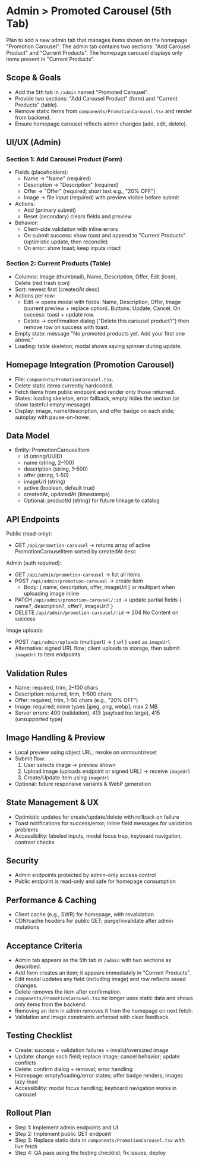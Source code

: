  # Admin > Promoted Carousel (5th Tab)

 Plan to add a new admin tab that manages items shown on the homepage "Promotion Carousel". The admin tab contains two sections: "Add Carousel Product" and "Current Products". The homepage carousel displays only items present in "Current Products".

 ## Scope & Goals
 - Add the 5th tab in `/admin` named "Promoted Carousel".
 - Provide two sections: "Add Carousel Product" (form) and "Current Products" (table).
 - Remove static items from `components/PromotionCarousel.tsx` and render from backend.
 - Ensure homepage carousel reflects admin changes (add, edit, delete).

 ## UI/UX (Admin)
 ### Section 1: Add Carousel Product (Form)
 - Fields (placeholders):
   - Name → "Name" (required)
   - Description → "Description" (required)
   - Offer → "Offer" (required; short text e.g., "20% OFF")
   - Image → file input (required) with preview visible before submit
 - Actions:
   - Add (primary submit)
   - Reset (secondary) clears fields and preview
 - Behavior:
   - Client-side validation with inline errors
   - On submit success: show toast and append to "Current Products" (optimistic update, then reconcile)
   - On error: show toast; keep inputs intact

 ### Section 2: Current Products (Table)
 - Columns: Image (thumbnail), Name, Description, Offer, Edit (icon), Delete (red trash icon)
 - Sort: newest first (createdAt desc)
 - Actions per row:
   - Edit → opens modal with fields: Name, Description, Offer, Image (current preview + replace option). Buttons: Update, Cancel. On success: toast + update row.
   - Delete → confirmation dialog ("Delete this carousel product?") then remove row on success with toast.
 - Empty state: message "No promoted products yet. Add your first one above."
 - Loading: table skeleton; modal shows saving spinner during update.

 ## Homepage Integration (Promotion Carousel)
 - File: `components/PromotionCarousel.tsx`.
 - Delete static items currently hardcoded.
 - Fetch items from public endpoint and render only those returned.
 - States: loading skeleton, error fallback, empty hides the section (or show tasteful empty message).
 - Display: image, name/description, and offer badge on each slide; autoplay with pause-on-hover.

 ## Data Model
 - Entity: PromotionCarouselItem
   - id (string/UUID)
   - name (string, 2–100)
   - description (string, 1–500)
   - offer (string, 1–50)
   - imageUrl (string)
   - active (boolean, default true)
   - createdAt, updatedAt (timestamps)
   - Optional: productId (string) for future linkage to catalog

 ## API Endpoints
 Public (read-only):
 - GET `/api/promotion-carousel` → returns array of active PromotionCarouselItem sorted by createdAt desc

 Admin (auth required):
 - GET `/api/admin/promotion-carousel` → list all items
 - POST `/api/admin/promotion-carousel` → create item
   - Body: { name, description, offer, imageUrl } or multipart when uploading image inline
 - PATCH `/api/admin/promotion-carousel/:id` → update partial fields { name?, description?, offer?, imageUrl? }
 - DELETE `/api/admin/promotion-carousel/:id` → 204 No Content on success

 Image uploads:
 - POST `/api/admin/uploads` (multipart) → { url } used as `imageUrl`
 - Alternative: signed URL flow; client uploads to storage, then submit `imageUrl` to item endpoints

 ## Validation Rules
 - Name: required, trim, 2–100 chars
 - Description: required, trim, 1–500 chars
 - Offer: required, trim, 1–50 chars (e.g., "20% OFF")
 - Image: required; mime types [jpeg, png, webp]; max 2 MB
 - Server errors: 400 (validation), 413 (payload too large), 415 (unsupported type)

 ## Image Handling & Preview
 - Local preview using object URL; revoke on unmount/reset
 - Submit flow:
   1) User selects image → preview shown
   2) Upload image (uploads endpoint or signed URL) → receive `imageUrl`
   3) Create/Update item using `imageUrl`
 - Optional: future responsive variants & WebP generation

 ## State Management & UX
 - Optimistic updates for create/update/delete with rollback on failure
 - Toast notifications for success/error; inline field messages for validation problems
 - Accessibility: labeled inputs, modal focus trap, keyboard navigation, contrast checks

 ## Security
 - Admin endpoints protected by admin-only access control
 - Public endpoint is read-only and safe for homepage consumption

 ## Performance & Caching
 - Client cache (e.g., SWR) for homepage, with revalidation
 - CDN/cache headers for public GET; purge/invalidate after admin mutations

 ## Acceptance Criteria
 - Admin tab appears as the 5th tab in `/admin` with two sections as described.
 - Add form creates an item; it appears immediately in "Current Products".
 - Edit modal updates any field (including image) and row reflects saved changes.
 - Delete removes the item after confirmation.
 - `components/PromotionCarousel.tsx` no longer uses static data and shows only items from the backend.
 - Removing an item in admin removes it from the homepage on next fetch.
 - Validation and image constraints enforced with clear feedback.

 ## Testing Checklist
 - Create: success + validation failures + invalid/oversized image
 - Update: change each field; replace image; cancel behavior; update conflicts
 - Delete: confirm dialog + removal; error handling
 - Homepage: empty/loading/error states; offer badge renders; images lazy-load
 - Accessibility: modal focus handling; keyboard navigation works in carousel

 ## Rollout Plan
 - Step 1: Implement admin endpoints and UI
 - Step 2: Implement public GET endpoint
 - Step 3: Replace static data in `components/PromotionCarousel.tsx` with live fetch
 - Step 4: QA pass using the testing checklist; fix issues; deploy
